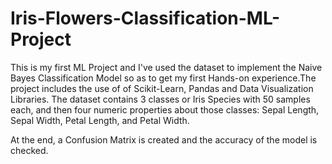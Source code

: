 # Iris-Flowers-Classification-ML-Project

This is my first ML Project and I've used the dataset to implement the Naive Bayes Classification Model so as to get my first Hands-on
experience.The project includes the use of of Scikit-Learn, Pandas and Data Visualization Libraries.
The dataset contains 3 classes or Iris Species with 50 samples each, and then four numeric properties about those classes: 
Sepal Length, Sepal Width, Petal Length, and Petal Width.

At the end, a Confusion Matrix is created and the accuracy of the model is checked.


